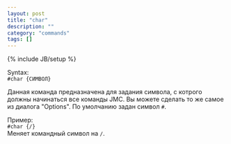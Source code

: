 ```yaml
---
layout: post
title: "char"
description: ""
category: "commands"
tags: []
---
```

{% include JB/setup %}

Syntax:  
`#char {СИМВОЛ}`

Данная команда предназначена для задания символа, с котрого должны начинаться все команды JMC. 
Вы можете сделать то же самое из диалога "Options". По умолчанию задан символ `#`.

Пример:  
`#char {/}`  
Меняет командный символ на `/`.